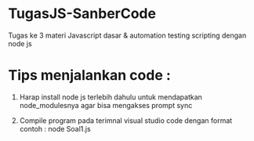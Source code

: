 # TugasJS-SanberCode
Tugas ke 3 materi Javascript dasar &amp; automation testing scripting dengan node js

 # Tips menjalankan code :

1. Harap install node js terlebih dahulu untuk mendapatkan node_modulesnya agar bisa mengakses prompt sync

2. Compile program pada terimnal visual studio code dengan format contoh : node Soal1.js